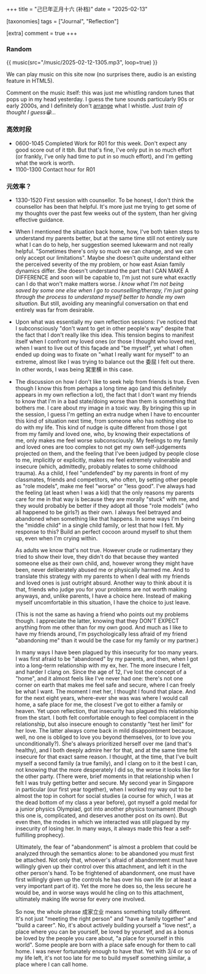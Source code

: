 +++
title = "己巳年正月十六 (补档)"
date = "2025-02-13"

[taxonomies]
tags = ["Journal", "Reflection"]

[extra]
comment = true
+++

### Random

{{ music(src="/music/2025-02-12-1305.mp3", loop=true) }}

We can play music on this site now (no surprises there, audio is an
existing feature in HTML5).

Comment on the music itself: this was just me whistling random tunes that
pops up in my head yesterday. I guess the tune sounds particularly 90s or early
2000s, and I definitely don't
[arrange](https://en.wikipedia.org/wiki/Arrangement) what I whistle. _Just
train of thought I guess😁..._

### 高效时段

- 0600-1045 Completed Work for R01 for this week. Don't expect any good score
    out of it tbh. But that's fine, I've only put in so much effort (or frankly,
    I've only had time to put in so much effort), and I'm getting what the work is
    worth.
- 1100-1300 Contact hour for R01

### 元效率？

- 1330-1520 First session with counsellor. To be honest, I don't think the
    counsellor has been that helpful. It's more just me trying to get some of my
    thoughts over the past few weeks out of the system, than her giving effective
    guidance.
- When I mentioned the situation back home, how, I've both taken steps to
    understand my parents better, but at the same time still not entirely sure
    what I can do to help, her suggestion seemed lukewarm and not really
    helpful. "Sometimes there's only so much we can change, and we can only
    accept our limitations". Maybe she doesn't quite understand either the
    perceived severity of the my problem, or how east Asian family dynamics
    differ. She doesn't understand the part that I CAN MAKE A DIFFERENCE and
    soon will be capable to, I'm just not sure what exactly can I do that won't
    make matters worse. _I know what I'm not being saved by some one else when
    I go to counselling/therapy, I'm just going through the process to
    understand myself better to handle my own situation._ But still, avoiding
    any meaningful conversation on that end entirely was far from desirable.
- Upon what was essentially my own reflection sessions: I've noticed that I
    subconsciously "don't want to get in other people's way" despite that the
    fact that I don't really like this idea. This tension begins to manifest
    itself when I confront my loved ones (or those I thought who loved me),
    when I want to live out of this façade and "be myself", yet what I often
    ended up doing was to fixate on "what I really want for myself" to an
    extreme, almost like I was trying to balance out the 委屈 I felt out there.
    In other words, I was being 窝里横 in this case.
- The discussion on how I don't like to seek help from friends is true.
    Even though I know this from perhaps a long time ago (and this definitely
    appears in my own reflection a lot), the fact that I don't want my friends
    to know that I'm in a bad state/doing worse than them is something that
    bothers me. I care about my image in a toxic way. By bringing this up
    in the session, I guess I'm getting an extra nudge when I have to encounter
    this kind of situation next time, from someone who has nothing else to do
    with my life. This kind of nudge is quite different from those I got from
    my family and loved one, who, by knowing their expectations of me, only
    makes me feel worse subconsciously. My feelings to my family and loved ones
    are too complex to not get my own self-judgements projected on them, and
    the feeling that I've been judged by people close to me, implicitly or
    explicitly, makes me feel extremely vulnerable and insecure (which,
    admittedly, probably relates to some childhood trauma). As a child, I feel
    "undefended" by my parents in front of my classmates, friends and
    competitors, who often, by setting other people as "role models", make me
    feel "worse" or "less good". I've always had the feeling (at least when I
    was a kid) that the only reasons my parents care for me in that way is
    because they are morally "stuck" with me, and they would probably be better
    if they adopt all those "role models" (who all happened to be girls?) as
    their own. I always feel betrayed and abandoned when something like that
    happens. In some ways I'm being the "middle child" in a single child
    family, or lest that how I felt. My response to this? Build an perfect
    cocoon around myself to shut them up, even when I'm crying within.

    As adults we know that's not true. However crude or rudimentary they tried
    to show their love, they didn't do that because they wanted someone
    else as their own child, and, however wrong they might have been, never
    deliberately abused me or physically harmed me. And to translate this strategy
    with my parents to when I deal with my friends and loved ones is just outright
    absurd. Another way to think about it is that, friends who judge you
    for your problems are not worth making anyways, and, unlike parents, I have
    a choice here. Instead of making myself uncomfortable in this situation,
    I have the choice to just leave.

    (This is not the same as having a friend who points out my problems though.
    I appreciate the latter, knowing that they DON'T EXPECT anything from me
    other than for my own good. And much as I like to have my friends around,
    I'm psychologically less afraid of my friend "abandoning me" than it would
    be the case for my family or my partner.)

    In many ways I have been plagued by this insecurity for too many years.
    I was first afraid to be "abandoned" by my parents, and then, when I
    got into a long-term relationship with my ex, her. The more insecure I
    felt, and harder I clang on. Since the age of 12, I've lost the
    concept of a "home", and it almost feels like I've never had one: there's
    not one corner on earth that makes me feel safe and secure, where I can
    freely be what I want. The moment I met her, I thought I found that place.
    And for the next eight years, where-ever she was was where I would call home,
    a safe place for me, the closest I've got to either a family or heaven.
    Yet upon reflection, that insecurity has plagued this relationship from the
    start. I both felt comfortable enough to feel complacent in the
    relationship, but also insecure enough to constantly "test her limit" for
    her love. The latter always come back in mild disappointment because, well,
    no one is obliged to love you beyond themselves, (or to love you
    unconditionally?). She's always prioritized herself over me (and that's
    healthy), and I both deeply admire her for that, and at the same time felt
    insecure for that exact same reason. I thought, at the time, that I've
    built myself a second family (a true family), and I clang on to it the
    best I can, not knowing that the more desperately I did so, the worse it
    looks like for the other party. (There were, brief moments in that
    relationship when I felt I was truly getting better and secure. My second
    year in Singapore in particular (our first year together), when I worked my
    way out to be almost the top in cohort for social studies (a course for
    which, I was at the dead bottom of my class a year before), got myself a
    gold medal for a junior physics Olympiad, got into another physics
    tournament (though this one is, complicated, and deserves another post on
    its own). But even then, the modes in which we interacted was still plagued
    by my insecurity of losing her. In many ways, it always made this fear a
    self-fulfilling prophecy).

    Ultimately, the fear of "abandonment" is almost a problem that could
    be analyzed through the semantics alone: to be abandoned you must first
    be attached. Not only that, whoever's afraid of abandonment must
    have willingly given up their control over this attachment, and left it
    in the other person's hand. To be frightened of abandonment, one must
    have first willingly given up the controls he has over his own life (or
    at least a very important part of it). Yet the more he does so, the
    less secure he would be, and in worse ways would he cling on to this
    attachment, ultimately making life worse for every one involved.

    So now, the whole phrase 成家立业 means something totally different.
    It's not just "meeting the right person" and "have a family together"
    and "build a career". No, it's about actively building yourself a "love
    nest", a place where you can be yourself, be loved by yourself, and as
    a bonus be loved by the people you care about, "a place for yourself in
    this world". Some people are born with a place safe enough for them to
    call home. I was never fortunately enough to have that. Yet with 3/4 or
    so of my life left, it's not too late for me to build myself something
    similar, a place where I can call home.
